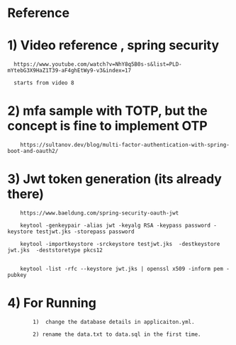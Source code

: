 # Reference 


   # 1) Video reference , spring security 
   
   
      https://www.youtube.com/watch?v=NhY8q5B0s-s&list=PLD-mYtebG3X9HaZ1T39-aF4ghEtWy9-v3&index=17
      
      starts from video 8 
   
   
   # 2) mfa sample with TOTP, but the concept is fine to implement OTP 
   
   
        https://sultanov.dev/blog/multi-factor-authentication-with-spring-boot-and-oauth2/
        
        
   
   # 3) Jwt token generation (its already there)
   
   
        https://www.baeldung.com/spring-security-oauth-jwt

        keytool -genkeypair -alias jwt -keyalg RSA -keypass password -keystore testjwt.jks -storepass password

        keytool -importkeystore -srckeystore testjwt.jks  -destkeystore jwt.jks  -deststoretype pkcs12


        keytool -list -rfc --keystore jwt.jks | openssl x509 -inform pem -pubkey
        
        
   # 4) For Running 
    
            1)  change the database details in applicaiton.yml.
            
            2) rename the data.txt to data.sql in the first time. 
            
                
    
           
           
            
